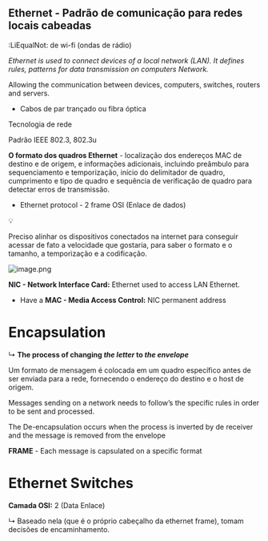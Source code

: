 ## Ethernet - Padrão de comunicação para redes locais cabeadas

 :LiEqualNot: de wi-fi (ondas de rádio)

_Ethernet is used to connect devices of a local network (LAN). It defines rules, patterns for data transmission on computers Network._

Allowing the communication between devices, computers, switches, routers and servers.

- Cabos de par trançado ou fibra óptica

Tecnologia de rede

Padrão IEEE 802.3, 802.3u

**O formato dos quadros Ethernet** - localização dos endereços MAC de destino e de origem, e informações adicionais, incluindo preâmbulo para sequenciamento e temporização, início do delimitador de quadro, cumprimento e tipo de quadro e sequência de verificação de quadro para detectar erros de transmissão.

- Ethernet protocol - 2 frame OSI (Enlace de dados)

<aside> 💡

Preciso alinhar os dispositivos conectados na internet para conseguir acessar de fato a velocidade que gostaria, para saber o formato e o tamanho, a temporização e a codificação.

![image.png](attachment:9d9cae58-2bce-460e-bc70-056b985bf456:image.png)

</aside>

**NIC - Network Interface Card:** Ethernet used to access LAN Ethernet.

- Have a **MAC - Media Access Control:** NIC permanent address

# Encapsulation

↳ **The process of changing _the letter_ to _the envelope_**

Um formato de mensagem é colocada em um quadro específico antes de ser enviada para a rede, fornecendo o endereço do destino e o host de origem.

Messages sending on a network needs to follow’s the specific rules in order to be sent and processed.

The De-encapsulation occurs when the process is inverted by de receiver and the message is removed from the envelope

**FRAME** - Each message is capsulated on a specific format

# Ethernet Switches

**Camada OSI:** 2 (Data Enlace)

↳ Baseado nela (que é o próprio cabeçalho da ethernet frame), tomam decisões de encaminhamento.